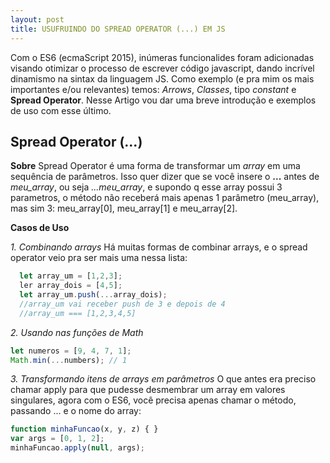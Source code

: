 ```yaml
---
layout: post
title: USUFRUINDO DO SPREAD OPERATOR (...) EM JS
---
```


Com o ES6 (ecmaScript 2015), inúmeras funcionalides foram adicionadas visando otimizar o processo de 
escrever código javascript, dando incrível dinamismo na sintax da linguagem JS. Como exemplo (e pra mim os mais importantes e/ou relevantes) temos: *Arrows*, *Classes*, tipo *constant*
e **Spread Operator**.
Nesse Artigo vou dar uma breve introdução e exemplos de uso com esse último.

## Spread Operator (...)

**Sobre**
Spread Operator é uma forma de transformar um *array* em uma sequência de parâmetros. Isso quer dizer que se
você insere o **...** antes de *meu_array*, ou seja *...meu_array*, e supondo q esse array possui 3 parametros, o método
não receberá mais apenas 1 parâmetro (meu_array), mas sim 3: meu_array[0],  meu_array[1] e  meu_array[2].

**Casos de Uso**

*1. Combinando arrays*
Há muitas formas de combinar arrays, e o spread operator veio pra ser mais uma nessa lista:
```javascript
  let array_um = [1,2,3];
  ler array_dois = [4,5];
  let array_um.push(...array_dois);
  //array_um vai receber push de 3 e depois de 4
  //array_um === [1,2,3,4,5]
```

*2. Usando nas funções de Math*
```javascript
let numeros = [9, 4, 7, 1];
Math.min(...numbers); // 1
```

*3. Transformando itens de arrays em parâmetros*
O que antes era preciso chamar apply para que pudesse desmembrar um array em valores singulares, agora com o ES6, você
precisa apenas chamar o método, passando ... e o nome do array:
```javascript
function minhaFuncao(x, y, z) { }
var args = [0, 1, 2];
minhaFuncao.apply(null, args);
```
